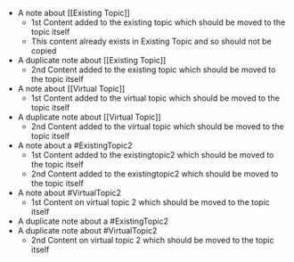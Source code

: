 - A note about [[Existing Topic]]
    - 1st Content added to the existing topic which should be moved to the topic itself
    - This content already exists in Existing Topic and so should not be copied
- A duplicate note about [[Existing Topic]]
	- 2nd Content added to the existing topic which should be moved to the topic itself
- A note about [[Virtual Topic]]
	- 1st Content added to the virtual topic which should be moved to the topic itself
- A duplicate note about [[Virtual Topic]]
	- 2nd Content added to the virtual topic which should be moved to the topic itself
- A note about a #ExistingTopic2
    -  1st Content added to the existingtopic2 which should be moved to the topic itself
    -  2nd Content added to the existingtopic2 which should be moved to the topic itself
- A note about #VirtualTopic2
	- 1st Content on virtual topic 2 which should be moved to the topic itself
- A duplicate note about a #ExistingTopic2
- A duplicate note about #VirtualTopic2
	- 2nd Content on virtual topic 2 which should be moved to the topic itself